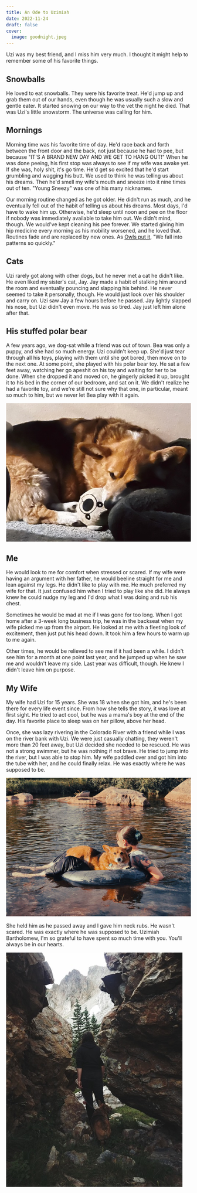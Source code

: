 ```yaml
---
title: An Ode to Uzimiah
date: 2022-11-24
draft: false
cover:
  image: goodnight.jpeg
---
```


Uzi was my best friend, and I miss him very much. I thought it might help to remember some of his favorite things.

## Snowballs
He loved to eat snowballs. They were his favorite treat. He'd jump up and grab them out of our hands, even though he was usually such a slow and gentle eater. It started snowing on our way to the vet the night he died. That was Uzi's little snowstorm. The universe was calling for him.

## Mornings
Morning time was his favorite time of day. He'd race back and forth between the front door and the back, not just because he had to pee, but because "IT'S A BRAND NEW DAY AND WE GET TO HANG OUT!" When he was done peeing, his first stop was always to see if my wife was awake yet. If she was, holy shit, it's go time. He'd get so excited that he'd start grumbling and wagging his butt. We used to think he was telling us about his dreams. Then he'd smell my wife's mouth and sneeze into it nine times out of ten. "Young Sneezy" was one of his many nicknames.

Our morning routine changed as he got older. He didn't run as much, and he eventually fell out of the habit of telling us about his dreams. Most days, I'd have to wake him up. Otherwise, he'd sleep until noon and pee on the floor if nobody was immediately available to take him out. We didn't mind, though. We would've kept cleaning his pee forever. We started giving him hip medicine every morning as his mobility worsened, and he loved that. Routines fade and are replaced by new ones. As [Owls put it](https://www.youtube.com/watch?v=GBw7-9eawnc), "We fall into patterns so quickly."

## Cats
Uzi rarely got along with other dogs, but he never met a cat he didn't like. He even liked my sister's cat, Jay. Jay made a habit of stalking him around the room and eventually pouncing and slapping his behind. He never seemed to take it personally, though. He would just look over his shoulder and carry on. Uzi saw Jay a few hours before he passed. Jay lightly slapped his nose, but Uzi didn't even move. He was so tired. Jay just left him alone after that.

## His stuffed polar bear
A few years ago, we dog-sat while a friend was out of town. Bea was only a puppy, and she had so much energy. Uzi couldn't keep up. She'd just tear through all his toys, playing with them until she got bored, then move on to the next one. At some point, she played with his polar bear toy. He sat a few feet away, watching her go apeshit on his toy and waiting for her to be done. When she dropped it and moved on, he gingerly picked it up, brought it to his bed in the corner of our bedroom, and sat on it. We didn't realize he had a favorite toy, and we're still not sure why that one, in particular, meant so much to him, but we never let Bea play with it again.

![Uzi and his favorite toy](uzi_polar_bear.jpeg)

## Me
He would look to me for comfort when stressed or scared. If my wife were having an argument with her father, he would beeline straight for me and lean against my legs. He didn't like to play with me. He much preferred my wife for that. It just confused him when I tried to play like she did. He always knew he could nudge my leg and I'd drop what I was doing and rub his chest.

Sometimes he would be mad at me if I was gone for too long. When I got home after a 3-week long business trip, he was in the backseat when my wife picked me up from the airport. He looked at me with a fleeting look of excitement, then just put his head down. It took him a few hours to warm up to me again.

Other times, he would be relieved to see me if it had been a while. I didn't see him for a month at one point last year, and he jumped up when he saw me and wouldn't leave my side. Last year was difficult, though. He knew I didn't leave him on purpose.

## My Wife
My wife had Uzi for 15 years. She was 18 when she got him, and he's been there for every life event since. From how she tells the story, it was love at first sight. He tried to act cool, but he was a mama's boy at the end of the day. His favorite place to sleep was on her pillow, above her head.

Once, she was lazy rivering in the Colorado River with a friend while I was on the river bank with Uzi. We were just casually chatting, they weren't more than 20 feet away, but Uzi decided she needed to be rescued. He was not a strong swimmer, but he was nothing if not brave. He tried to jump into the river, but I was able to stop him. My wife paddled over and got him into the tube with her, and he could finally relax. He was exactly where he was supposed to be.

![Water rescue](water_rescue.jpg)

She held him as he passed away and I gave him neck rubs. He wasn't scared. He was exactly where he was supposed to be. Uzimiah Bartholomew, I'm so grateful to have spent so much time with you. You'll always be in our hearts.

![Right next to us, forever](wyoming.jpeg)